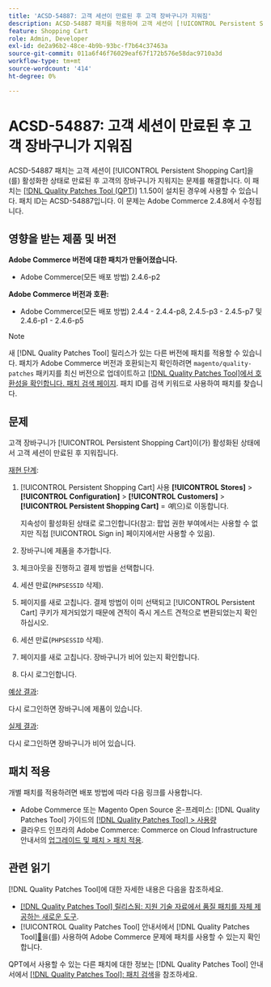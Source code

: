 ```yaml
---
title: 'ACSD-54887: 고객 세션이 만료된 후 고객 장바구니가 지워짐'
description: ACSD-54887 패치를 적용하여 고객 세션이 [!UICONTROL Persistent Shopping Cart]을(를) 활성화한 상태로 만료된 후 고객 장바구니가 지워지는 Adobe Commerce 문제를 해결합니다.
feature: Shopping Cart
role: Admin, Developer
exl-id: de2a96b2-48ce-4b9b-93bc-f7b64c37463a
source-git-commit: 011a6f46f76029eaf67f172b576e58dac9710a3d
workflow-type: tm+mt
source-wordcount: '414'
ht-degree: 0%

---
```


# ACSD-54887: 고객 세션이 만료된 후 고객 장바구니가 지워짐

ACSD-54887 패치는 고객 세션이 [!UICONTROL Persistent Shopping Cart]을(를) 활성화한 상태로 만료된 후 고객의 장바구니가 지워지는 문제를 해결합니다. 이 패치는 [[!DNL Quality Patches Tool (QPT)]](https://experienceleague.adobe.com/en/docs/commerce-operations/tools/quality-patches-tool/quality-patches-tool-to-self-serve-quality-patches) 1.1.50이 설치된 경우에 사용할 수 있습니다. 패치 ID는 ACSD-54887입니다. 이 문제는 Adobe Commerce 2.4.8에서 수정됩니다.

## 영향을 받는 제품 및 버전

**Adobe Commerce 버전에 대한 패치가 만들어졌습니다.**

* Adobe Commerce(모든 배포 방법) 2.4.6-p2

**Adobe Commerce 버전과 호환:**

* Adobe Commerce(모든 배포 방법) 2.4.4 - 2.4.4-p8, 2.4.5-p3 - 2.4.5-p7 및 2.4.6-p1 - 2.4.6-p5

>[!NOTE]
>
>새 [!DNL Quality Patches Tool] 릴리스가 있는 다른 버전에 패치를 적용할 수 있습니다. 패치가 Adobe Commerce 버전과 호환되는지 확인하려면 `magento/quality-patches` 패키지를 최신 버전으로 업데이트하고 [[!DNL Quality Patches Tool]에서 호환성을 확인합니다. 패치 검색 페이지](https://experienceleague.adobe.com/tools/commerce-quality-patches/index.html). 패치 ID를 검색 키워드로 사용하여 패치를 찾습니다.

## 문제

고객 장바구니가 [!UICONTROL Persistent Shopping Cart]이(가) 활성화된 상태에서 고객 세션이 만료된 후 지워집니다.

<u>재현 단계</u>:

1. [!UICONTROL Persistent Shopping Cart] 사용 **[!UICONTROL Stores]** > **[!UICONTROL Configuration]** > **[!UICONTROL Customers]** > **[!UICONTROL Persistent Shopping Cart]** = *예*(으)로 이동합니다.

   지속성이 활성화된 상태로 로그인합니다(참고: 팝업 권한 부여에서는 사용할 수 없지만 직접 [!UICONTROL Sign in] 페이지에서만 사용할 수 있음).

1. 장바구니에 제품을 추가합니다.
1. 체크아웃을 진행하고 결제 방법을 선택합니다.
1. 세션 만료(`PHPSESSID` 삭제).
1. 페이지를 새로 고칩니다. 결제 방법이 이미 선택되고 [!UICONTROL Persistent Cart] 쿠키가 제거되었기 때문에 견적이 즉시 게스트 견적으로 변환되었는지 확인하십시오.
1. 세션 만료(`PHPSESSID` 삭제).
1. 페이지를 새로 고칩니다. 장바구니가 비어 있는지 확인합니다.
1. 다시 로그인합니다.

<u>예상 결과</u>:

다시 로그인하면 장바구니에 제품이 있습니다.

<u>실제 결과</u>:

다시 로그인하면 장바구니가 비어 있습니다.

## 패치 적용

개별 패치를 적용하려면 배포 방법에 따라 다음 링크를 사용합니다.

* Adobe Commerce 또는 Magento Open Source 온-프레미스: [!DNL Quality Patches Tool] 가이드의 [[!DNL Quality Patches Tool] > 사용량](/help/tools/quality-patches-tool/usage.md)
* 클라우드 인프라의 Adobe Commerce: Commerce on Cloud Infrastructure 안내서의 [업그레이드 및 패치 > 패치 적용](https://experienceleague.adobe.com/docs/commerce-cloud-service/user-guide/develop/upgrade/apply-patches.html).

## 관련 읽기

[!DNL Quality Patches Tool]에 대한 자세한 내용은 다음을 참조하세요.

* [[!DNL Quality Patches Tool] 릴리스됨: 지원 기술 자료에서 품질 패치를 자체 제공하는 새로운 도구](https://experienceleague.adobe.com/en/docs/commerce-operations/tools/quality-patches-tool/quality-patches-tool-to-self-serve-quality-patches).
* [!UICONTROL Quality Patches Tool] 안내서에서  [!DNL Quality Patches Tool][&#128279;](/help/tools/quality-patches-tool/patches-available-in-qpt/check-patch-for-magento-issue-with-magento-quality-patches.md)을(를) 사용하여 Adobe Commerce 문제에 패치를 사용할 수 있는지 확인합니다.


QPT에서 사용할 수 있는 다른 패치에 대한 정보는 [!DNL Quality Patches Tool] 안내서에서 [[!DNL Quality Patches Tool]: 패치 검색](https://experienceleague.adobe.com/tools/commerce-quality-patches/index.html)을 참조하세요.
